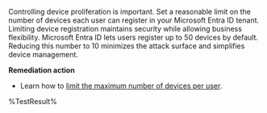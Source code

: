 Controlling device proliferation is important. Set a reasonable limit on the number of devices each user can register in your Microsoft Entra ID tenant. Limiting device registration maintains security while allowing business flexibility. Microsoft Entra ID lets users register up to 50 devices by default. Reducing this number to 10 minimizes the attack surface and simplifies device management.

**Remediation action**

- Learn how to [limit the maximum number of devices per user](https://learn.microsoft.com/entra/identity/devices/manage-device-identities?wt.mc_id=zerotrustrecommendations_automation_content_cnl_csasci#configure-device-settings).
<!--- Results --->
%TestResult%

